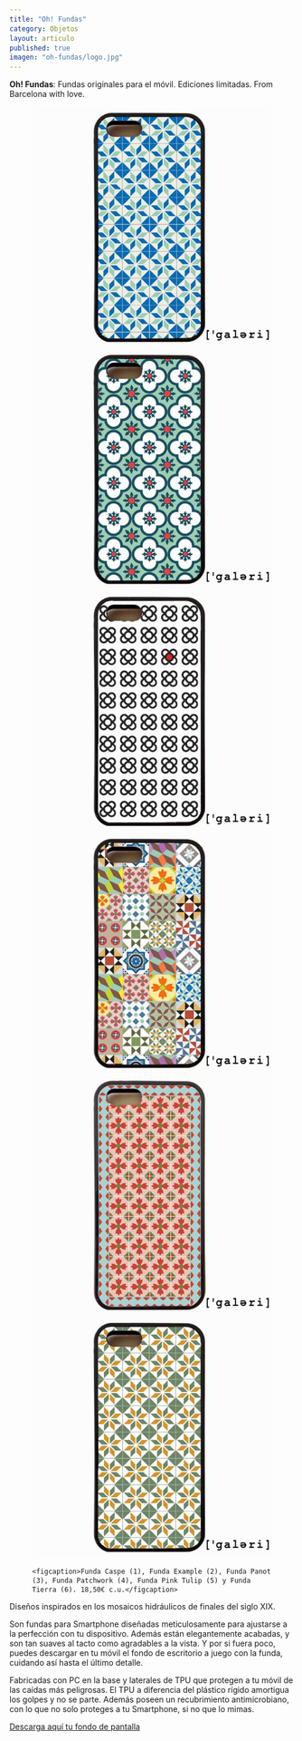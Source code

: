 ```yaml
---
title: "Oh! Fundas"
category: Objetos
layout: articulo
published: true
imagen: "oh-fundas/logo.jpg"
---
```


**Oh! Fundas**: Fundas originales para el móvil. Ediciones limitadas. From Barcelona with love.


<figure class="third">
	<a href="/images/oh-fundas/caspe.jpg"><img src="/images/oh-fundas/caspe.jpg" alt="image"></a>
	<a href="/images/oh-fundas/example.jpg"><img src="/images/oh-fundas/example.jpg" alt="image"></a>
	<a href="/images/oh-fundas/Panot.jpg"><img src="/images/oh-fundas/Panot.jpg" alt="image"></a>
	<a href="/images/oh-fundas/patchwork.jpg"><img src="/images/oh-fundas/patchwork.jpg" alt="image"></a>
	<a href="/images/oh-fundas/pink-tulip.jpg"><img src="/images/oh-fundas/pink-tulip.jpg" alt="image"></a>
	<a href="/images/oh-fundas/tierra.jpg"><img src="/images/oh-fundas/tierra.jpg" alt="image"></a>

	<figcaption>Funda Caspe (1), Funda Example (2), Funda Panot (3), Funda Patchwork (4), Funda Pink Tulip (5) y Funda Tierra (6). 18,50€ c.u.</figcaption>
</figure>

Diseños inspirados en los mosaicos hidráulicos de finales del siglo XIX.

Son fundas para Smartphone diseñadas meticulosamente para ajustarse a la perfección con tu dispositivo. Además están elegantemente acabadas, y son tan suaves al tacto como agradables a la vista. Y por si fuera poco, puedes descargar en tu móvil el fondo de escritorio a juego con la funda, cuidando así hasta el último detalle.

Fabricadas con PC en la base y laterales de TPU que protegen a tu móvil de las caídas más peligrosas. El TPU a diferencia del plástico rígido amortigua los golpes y no se parte. Además poseen un recubrimiento antimicrobiano, con lo que no solo proteges a tu Smartphone, si no que lo mimas.

[Descarga aquí tu fondo de pantalla](http://www.ohfundas.com/galeribcn-wallpaper/)

